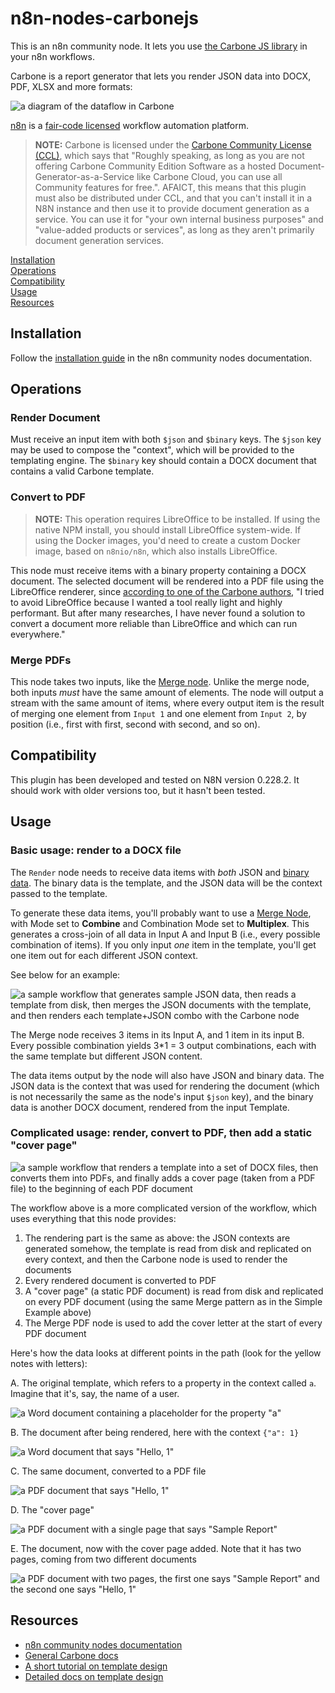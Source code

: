 # n8n-nodes-carbonejs

This is an n8n community node. It lets you use [the Carbone JS library](https://carbone.io/) in your n8n workflows.

Carbone is a report generator that lets you render JSON data into DOCX, PDF, XLSX and more formats:

![a diagram of the dataflow in Carbone](https://carbone.io/img/doc/carboneWorkflow.svg)

[n8n](https://n8n.io/) is a [fair-code licensed](https://docs.n8n.io/reference/license/) workflow automation platform.

> **NOTE:** Carbone is licensed under the [Carbone Community License (CCL)](https://github.com/carboneio/carbone/blob/master/LICENSE.md), which says that "Roughly speaking, as long as you are not offering Carbone Community Edition Software as a hosted Document-Generator-as-a-Service like Carbone Cloud, you can use all Community features for free.". AFAICT, this means that this plugin must also be distributed under CCL, and that you can't install it in a N8N instance and then use it to provide document generation as a service. You can use it for "your own internal business purposes" and "value-added products or services", as long as they aren't primarily document generation services.

[Installation](#installation)  
[Operations](#operations)  
[Compatibility](#compatibility)  
[Usage](#usage)  <!-- delete if not using this section -->  
[Resources](#resources)

## Installation

Follow the [installation guide](https://docs.n8n.io/integrations/community-nodes/installation/) in the n8n community nodes documentation.

## Operations

### Render Document

Must receive an input item with both `$json` and `$binary` keys. The `$json` key may be used to compose the "context", which will be provided to the templating engine. The `$binary` key should contain a DOCX document that contains a valid Carbone template.

### Convert to PDF

> **NOTE:** This operation requires LibreOffice to be installed. If using the native NPM install, you should install LibreOffice system-wide. If using the Docker images, you'd need to create a custom Docker image, based on `n8nio/n8n`, which also installs LibreOffice.

This node must receive items with a binary property containing a DOCX document. The selected document will be rendered into a PDF file using the LibreOffice renderer, since [according to one of the Carbone authors](https://github.com/carboneio/carbone/issues/41#issuecomment-528573164), "I tried to avoid LibreOffice because I wanted a tool really light and highly performant. But after many researches, I have never found a solution to convert a document more reliable than LibreOffice and which can run everywhere."

### Merge PDFs

This node takes two inputs, like the [Merge node](https://docs.n8n.io/integrations/builtin/core-nodes/n8n-nodes-base.merge/). Unlike the merge node, both inputs _must_ have the same amount of elements. The node will output a stream with the same amount of items, where every output item is the result of merging one element from `Input 1` and one element from `Input 2`, by position (i.e., first with first, second with second, and so on).

## Compatibility

This plugin has been developed and tested on N8N version 0.228.2. It should work with older versions too, but it hasn't been tested.

## Usage

### Basic usage: render to a DOCX file

The `Render` node needs to receive data items with _both_ JSON and [binary data](https://docs.n8n.io/courses/level-two/chapter-2/#binary-data). The binary data is the template, and the JSON data will be the context passed to the template.

To generate these data items, you'll probably want to use a [Merge Node](https://docs.n8n.io/integrations/builtin/core-nodes/n8n-nodes-base.merge), with Mode set to **Combine** and Combination Mode set to **Multiplex**. This generates a cross-join of all data in Input A and Input B (i.e., every possible combination of items). If you only input _one_ item in the template, you'll get one item out for each different JSON context.

See below for an example:

![a sample workflow that generates sample JSON data, then reads a template from disk, then merges the JSON documents with the template, and then renders each template+JSON combo with the Carbone node](./images/sample_wf.png)

The Merge node receives 3 items in its Input A, and 1 item in its input B. Every possible combination yields 3*1 = 3 output combinations, each with the same template but different JSON content.

The data items output by the node will also have JSON and binary data. The JSON data is the context that was used for rendering the document (which is not necessarily the same as the node's input `$json` key), and the binary data is another DOCX document, rendered from the input Template.

### Complicated usage: render, convert to PDF, then add a static "cover page"

![a sample workflow that renders a template into a set of DOCX files, then converts them into PDFs, and finally adds a cover page (taken from a PDF file) to the beginning of each PDF document](./images/full_wf.png)

The workflow above is a more complicated version of the workflow, which uses everything that this node provides:

1. The rendering part is the same as above: the JSON contexts are generated somehow, the template is read from disk and replicated on every context, and then the Carbone node is used to render the documents
1. Every rendered document is converted to PDF
1. A "cover page" (a static PDF document) is read from disk and replicated on every PDF document (using the same Merge pattern as in the Simple Example above)
1. The Merge PDF node is used to add the cover letter at the start of every PDF document

Here's how the data looks at different points in the path (look for the yellow notes with letters):

A. The original template, which refers to a property in the context called `a`. Imagine that it's, say, the name of a user.

![a Word document containing a placeholder for the property "a"](./images/a.png)

B. The document after being rendered, here with the context `{"a": 1}`

![a Word document that says "Hello, 1"](./images/b.png)

C. The same document, converted to a PDF file

![a PDF document that says "Hello, 1"](./images/c.png)

D. The "cover page"

![a PDF document with a single page that says "Sample Report"](./images/d.png)

E. The document, now with the cover page added. Note that it has two pages, coming from two different documents

![a PDF document with two pages, the first one says "Sample Report" and the second one says "Hello, 1"](./images/e.png)

## Resources

* [n8n community nodes documentation](https://docs.n8n.io/integrations/community-nodes/)
* [General Carbone docs](https://carbone.io/documentation.html)
* [A short tutorial on template design](https://help.carbone.io/en-us/article/how-to-create-a-template-nm284z)
* [Detailed docs on template design](https://carbone.io/documentation.html#design-your-first-template)



